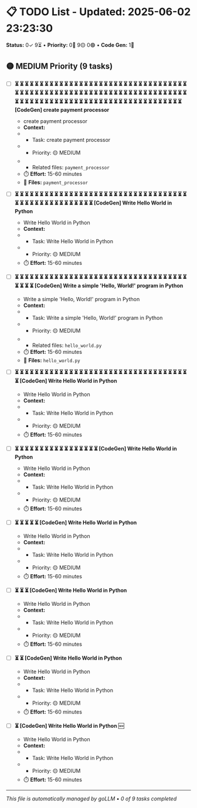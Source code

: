 # 📋 TODO List - Updated: 2025-06-02 23:23:30
**Status:** 0✓ 9⏳ • **Priority:** 0🔴 9🟡 0🟢 • **Code Gen:** 1🔄

## 🟡 MEDIUM Priority (9 tasks)

- [ ] **⏳ ⏳ ⏳ ⏳ ⏳ ⏳ ⏳ ⏳ ⏳ ⏳ ⏳ ⏳ ⏳ ⏳ ⏳ ⏳ ⏳ ⏳ ⏳ ⏳ ⏳ ⏳ ⏳ ⏳ ⏳ ⏳ ⏳ ⏳ ⏳ ⏳ ⏳ ⏳ ⏳ ⏳ ⏳ ⏳ ⏳ ⏳ ⏳ ⏳ ⏳ ⏳ ⏳ ⏳ ⏳ ⏳ ⏳ ⏳ ⏳ ⏳ ⏳ ⏳ ⏳ ⏳ ⏳ ⏳ ⏳ ⏳ ⏳ ⏳ ⏳ ⏳ ⏳ ⏳ ⏳ ⏳ ⏳ ⏳ ⏳ ⏳ ⏳ ⏳ ⏳ ⏳ ⏳ ⏳ ⏳ ⏳ ⏳ ⏳ ⏳ ⏳ ⏳ ⏳ ⏳ ⏳ ⏳ ⏳ ⏳ ⏳ ⏳ ⏳ ⏳ ⏳ ⏳ ⏳ ⏳ ⏳ ⏳ ⏳ ⏳ ⏳ ⏳ ⏳ [CodeGen] create payment processor**
  - create payment processor
  - **Context:**
  - - Task: create payment processor
  - - Priority: 🟡 MEDIUM
  - - Related files: `payment_processor`
  - ⏱️ **Effort:** 15-60 minutes
  - 📂 **Files:** `payment_processor`

- [ ] **⏳ ⏳ ⏳ ⏳ ⏳ ⏳ ⏳ ⏳ ⏳ ⏳ ⏳ ⏳ ⏳ ⏳ ⏳ ⏳ ⏳ ⏳ ⏳ ⏳ ⏳ ⏳ ⏳ ⏳ ⏳ ⏳ ⏳ ⏳ ⏳ ⏳ ⏳ ⏳ ⏳ ⏳ ⏳ ⏳ ⏳ ⏳ ⏳ ⏳ ⏳ ⏳ ⏳ ⏳ ⏳ ⏳ ⏳ ⏳ ⏳ ⏳ ⏳ [CodeGen] Write Hello World in Python**
  - Write Hello World in Python
  - **Context:**
  - - Task: Write Hello World in Python
  - - Priority: 🟡 MEDIUM
  - ⏱️ **Effort:** 15-60 minutes

- [ ] **⏳ ⏳ ⏳ ⏳ ⏳ ⏳ ⏳ ⏳ ⏳ ⏳ ⏳ ⏳ ⏳ ⏳ ⏳ ⏳ ⏳ ⏳ ⏳ ⏳ ⏳ ⏳ ⏳ ⏳ ⏳ ⏳ ⏳ ⏳ ⏳ ⏳ ⏳ ⏳ ⏳ ⏳ ⏳ ⏳ ⏳ ⏳ ⏳ [CodeGen] Write a simple 'Hello, World!' program in Python**
  - Write a simple 'Hello, World!' program in Python
  - **Context:**
  - - Task: Write a simple 'Hello, World!' program in Python
  - - Priority: 🟡 MEDIUM
  - - Related files: `hello_world.py`
  - ⏱️ **Effort:** 15-60 minutes
  - 📂 **Files:** `hello_world.py`

- [ ] **⏳ ⏳ ⏳ ⏳ ⏳ ⏳ ⏳ ⏳ ⏳ ⏳ ⏳ ⏳ ⏳ ⏳ ⏳ ⏳ ⏳ ⏳ ⏳ ⏳ ⏳ ⏳ ⏳ ⏳ ⏳ ⏳ ⏳ ⏳ ⏳ ⏳ ⏳ ⏳ ⏳ ⏳ ⏳ ⏳ [CodeGen] Write Hello World in Python**
  - Write Hello World in Python
  - **Context:**
  - - Task: Write Hello World in Python
  - - Priority: 🟡 MEDIUM
  - ⏱️ **Effort:** 15-60 minutes

- [ ] **⏳ ⏳ ⏳ ⏳ ⏳ ⏳ ⏳ ⏳ ⏳ ⏳ ⏳ ⏳ ⏳ ⏳ ⏳ ⏳ ⏳ [CodeGen] Write Hello World in Python**
  - Write Hello World in Python
  - **Context:**
  - - Task: Write Hello World in Python
  - - Priority: 🟡 MEDIUM
  - ⏱️ **Effort:** 15-60 minutes

- [ ] **⏳ ⏳ ⏳ ⏳ ⏳ [CodeGen] Write Hello World in Python**
  - Write Hello World in Python
  - **Context:**
  - - Task: Write Hello World in Python
  - - Priority: 🟡 MEDIUM
  - ⏱️ **Effort:** 15-60 minutes

- [ ] **⏳ ⏳ ⏳ [CodeGen] Write Hello World in Python**
  - Write Hello World in Python
  - **Context:**
  - - Task: Write Hello World in Python
  - - Priority: 🟡 MEDIUM
  - ⏱️ **Effort:** 15-60 minutes

- [ ] **⏳ ⏳ [CodeGen] Write Hello World in Python**
  - Write Hello World in Python
  - **Context:**
  - - Task: Write Hello World in Python
  - - Priority: 🟡 MEDIUM
  - ⏱️ **Effort:** 15-60 minutes

- [ ] **⏳ [CodeGen] Write Hello World in Python** 🆕
  - Write Hello World in Python
  - **Context:**
  - - Task: Write Hello World in Python
  - - Priority: 🟡 MEDIUM
  - ⏱️ **Effort:** 15-60 minutes

---
*This file is automatically managed by goLLM* • *0 of 9 tasks completed*